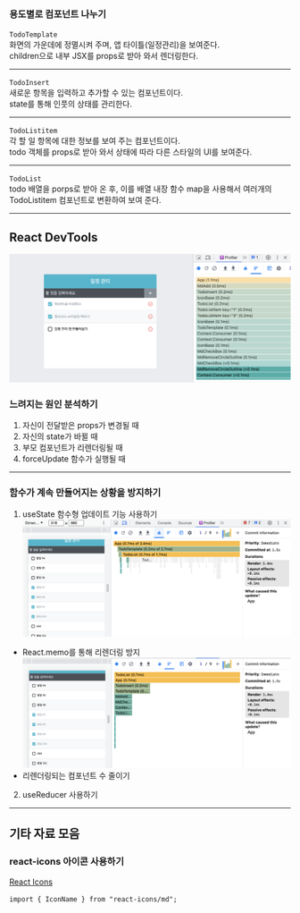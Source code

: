 ### 용도별로 컴포넌트 나누기

`TodoTemplate`<br>
화면의 가운데에 정멸시켜 주며, 앱 타이틀(일정관리)을 보여준다. <br>
children으로 내부 JSX를 props로 받아 와서 렌더링한다.

---

`TodoInsert`<br>
새로운 항목을 입력하고 추가할 수 있는 컴포넌트이다.<br>
state를 통해 인풋의 상태를 관리한다.

---

`TodoListitem`<br>
각 할 일 항목에 대한 정보를 보여 주는 컴포넌트이다.<br>
todo 객체를 props로 받아 와서 상태에 따라 다른 스타일의 UI를 보여준다.

---

`TodoList`<br>
todo 배열을 porps로 받아 온 후, 이를 배열 내장 함수 map을 사용해서 여러개의<br>
TodoListitem 컴포넌트로 변환하여 보여 준다.

---

## React DevTools

![React DevTools](./images/React-DevTools.png)

### 느려지는 원인 분석하기

1. 자신이 전달받은 props가 변경될 때
2. 자신의 state가 바뀔 때
3. 부모 컴포넌트가 리렌더링될 때
4. forceUpdate 함수가 실행될 때

---

### 함수가 계속 만들어지는 상황을 방지하기

1. useState 함수형 업데이트 기능 사용하기
   ![React DevTools](./images/React-memo.png)

- React.memo를 통해 리렌더링 방지<br>
  ![React DevTools](./images/Render-speed.png)
- 리렌더링되는 컴포넌트 수 줄이기<br>

2. useReducer 사용하기

---

## 기타 자료 모음

### react-icons 아이콘 사용하기

[React Icons](https://react-icons.github.io/react-icons/icons?name=md)

```
import { IconName } from "react-icons/md";
```
